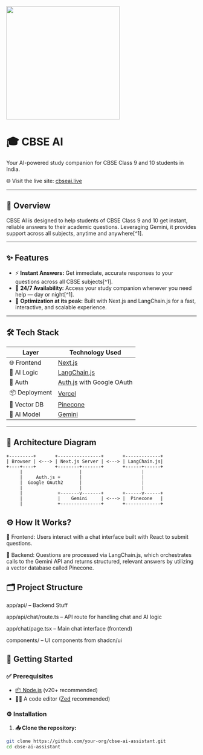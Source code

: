 <img src="https://cbseai.live/og.png" class="logo" width="300"/>

# 🎓 CBSE AI

Your AI-powered study companion for CBSE Class 9 and 10 students in India.

🌐 Visit the live site: [cbseai.live](https://cbseai.live)

---

## 🧠 Overview

CBSE AI is designed to help students of CBSE Class 9 and 10 get instant, reliable answers to their academic questions. Leveraging Gemini, it provides support across all subjects, anytime and anywhere[^1].

---

## ✨ Features

- ⚡ **Instant Answers:** Get immediate, accurate responses to your questions across all CBSE subjects[^1].
- 🌙 **24/7 Availability:** Access your study companion whenever you need help — day or night[^1].
- 🚀 **Optimization at its peak:** Built with Next.js and LangChain.js for a fast, interactive, and scalable experience.

---

## 🛠️ Tech Stack

| Layer             | Technology Used                   |
|------------------|-----------------------------------|
| 🌐 Frontend      | [Next.js](https://nextjs.org/)    |
| 🧠 AI Logic       | [LangChain.js](https://js.langchain.com/) |
| 🔐 Auth           | [Auth.js](https://authjs.dev/) with Google OAuth |
| 📦 Deployment     | [Vercel](https://vercel.com/)     |
| 🧭 Vector DB      | [Pinecone](https://www.pinecone.io) |
| 🤖 AI Model       | [Gemini](https://gemini.google.com/) |
---

## 🧭 Architecture Diagram

```text
+---------+       +----------------+       +-------------+
| Browser | <---> | Next.js Server | <---> | LangChain.js|
+----+----+       +--------+-------+       +------+------+
     |                     |                      |
     |     Auth.js +       |                      |
     |  Google OAuth2      |                      |
     |                     |                      |
     |             +-------v-------+       +------v------+
     |             |    Gemini     | <---> |  Pinecone   |
     |             +---------------+       +-------------+
```
## ⚙️ How It Works?
💬 Frontend: Users interact with a chat interface built with React to submit questions.

🧠 Backend: Questions are processed via LangChain.js, which orchestrates calls to the Gemini API and returns structured, relevant answers by utilizing a vector database called Pinecone.


## 🗂️ Project Structure
app/api/ – Backend Stuff

app/api/chat/route.ts – API route for handling chat and AI logic

app/chat/page.tsx – Main chat interface (frontend)

components/ – UI components from shadcn/ui

## 🏁 Getting Started

### ✅ Prerequisites

- [📦 Node.js](https://nodejs.org/en/download) (v20+ recommended)
- 🧑‍💻 A code editor ([Zed](https://zed.dev) recommended)

### ⚙️ Installation

1. **📥 Clone the repository:**

```bash
git clone https://github.com/your-org/cbse-ai-assistant.git
cd cbse-ai-assistant
